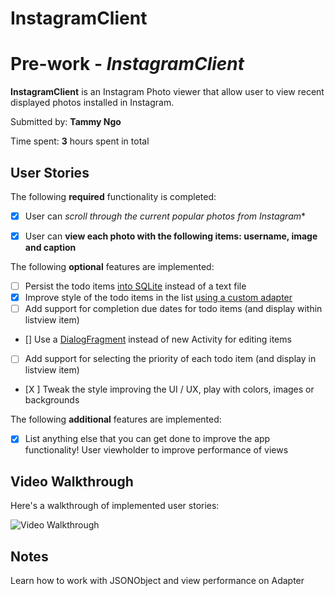 # InstagramClient
# Pre-work - *InstagramClient*

**InstagramClient** is an Instagram Photo viewer that allow user to view recent displayed photos installed in Instagram.

Submitted by: **Tammy Ngo**

Time spent: **3** hours spent in total

## User Stories

The following **required** functionality is completed:

* [x] User can *scroll through the current popular photos from Instagram** 
* [x] User can **view each photo with the following items: username, image and caption** 


The following **optional** features are implemented:

* [ ] Persist the todo items [into SQLite](http://guides.codepath.com/android/Persisting-Data-to-the-Device#sqlite) instead of a text file
* [X] Improve style of the todo items in the list [using a custom adapter](http://guides.codepath.com/android/Using-an-ArrayAdapter-with-ListView)
* [ ] Add support for completion due dates for todo items (and display within listview item)
* [] Use a [DialogFragment](http://guides.codepath.com/android/Using-DialogFragment) instead of new Activity for editing items
* [ ] Add support for selecting the priority of each todo item (and display in listview item)
* [X ] Tweak the style improving the UI / UX, play with colors, images or backgrounds

The following **additional** features are implemented:

* [X] List anything else that you can get done to improve the app functionality!
 User viewholder to improve performance of views
## Video Walkthrough 

Here's a walkthrough of implemented user stories:

<img src='http://i.imgur.com/GuNCXoA.gif' title='Video Walkthrough' width='' alt='Video Walkthrough' />

## Notes

Learn how to work with JSONObject and view performance on Adapter
